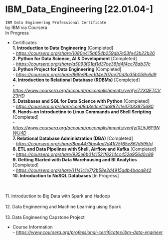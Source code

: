 # IBM_Data_Engineering [22.01.04-]
`IBM Data Engineering Professional Certificate`
<br/>by IBM via Coursera
<br/>In Progress

- Certificates
<br/> **1. Introduction to Data Engineering** [Completed]
<br/>- *https://coursera.org/share/1080e415a654b259db7e53fe43b22b26*
<br/> **2. Python for Data Science, AI & Development** [Completed]
<br/>- *https://coursera.org/share/a5093f01bf1d37ce36fd4f4cc78db37c*
<br/> **3. Python Project for Data Engineering** [Completed]
<br/>- *https://coursera.org/share/869e9bee104e207ae20d3a35b059c6d9*
<br/> **4. Introduction to Relational Database (RDBMs)** [Completed]
<br/>- *https://www.coursera.org/account/accomplishments/verify/Z2XQETCVZ3HD*
<br/> **5. Databases and SQL for Data Science with Python** [Completed]
<br/>- *https://coursera.org/share/cce08d3e0cef1da887c1e07033875680*
<br/> **6. Hands-on Introductino to Linux Commands and Shell Scripting** [Completed]
<br/>- *https://www.coursera.org/account/accomplishments/verify/XL5J6P3NWU4D*
<br/> **7. Relational Database Administration (DBA)** [Completed]
<br/>- *https://coursera.org/share/8ae4475be4ad7d41f75f65e867d595fd*
<br/> **8. ETL and Data Pipelines with Shell, Airflow and Kafka** [Completed]
<br/>- *https://coursera.org/share/935e6b0141521f6214cc452a956d0c89*
<br/> **9. Getting Started with Data Warehousing and BI Analytics** [Completed]
<br/>- *https://coursera.org/share/11141c1e7f2b58e2d4915adb4baca842*
<br/> **10. Introduction to NoSQL Databases** [In Progress]
<br/>
<br/> 11. Introduction to Big Data with Spark and Hadoop
<br/>
<br/> 12. Data Engineering and Machine Learning uisng Spark
<br/>
<br/> 13. Data Engineering Capstone Project

- Course Information
<BR/>- *https://www.coursera.org/professional-certificates/ibm-data-engineer*
